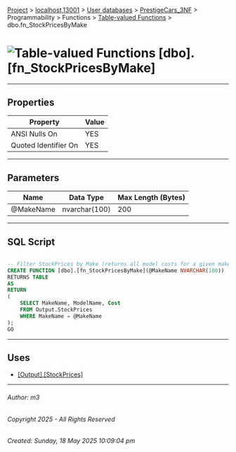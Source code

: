 #### 

[Project](../../../../../../index.md) > [localhost,13001](../../../../../index.md) > [User databases](../../../../index.md) > [PrestigeCars_3NF](../../../index.md) > Programmability > Functions > [Table-valued Functions](Table-valued_Functions.md) > dbo.fn_StockPricesByMake

# ![Table-valued Functions](../../../../../../Images/Function_Table32.png) [dbo].[fn_StockPricesByMake]

---

## <a name="#properties"></a>Properties

| Property | Value |
|---|---|
| ANSI Nulls On | YES |
| Quoted Identifier On | YES |


---

## <a name="#parameters"></a>Parameters

| Name | Data Type | Max Length (Bytes) |
|---|---|---|
| @MakeName | nvarchar(100) | 200 |


---

## <a name="#sqlscript"></a>SQL Script

```sql

-- Filter StockPrices by Make (returns all model costs for a given make)
CREATE FUNCTION [dbo].[fn_StockPricesByMake](@MakeName NVARCHAR(100))
RETURNS TABLE
AS
RETURN 
(
    SELECT MakeName, ModelName, Cost
    FROM Output.StockPrices
    WHERE MakeName = @MakeName
);
GO

```


---

## <a name="#uses"></a>Uses

* [[Output].[StockPrices]](../../../Tables/Output_StockPrices.md)


---

###### Author:  m3

###### Copyright 2025 - All Rights Reserved

###### Created: Sunday, 18 May 2025 10:09:04 pm

